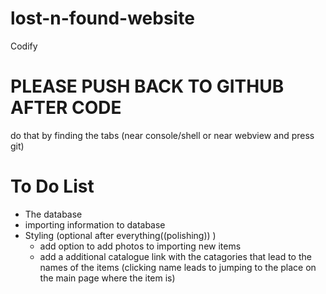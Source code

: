 # lost-n-found-website
Codify


# PLEASE PUSH BACK TO GITHUB AFTER CODE
do that by finding the tabs (near console/shell or near webview and press git)
# To Do List
 - The database
 - importing information to database
 - Styling
    (optional after everything((polishing)) )
    - add option to add photos to importing new items
    - add a additional catalogue link with the catagories that lead to the names of the items (clicking name leads to jumping to the place on the main page where the item is)